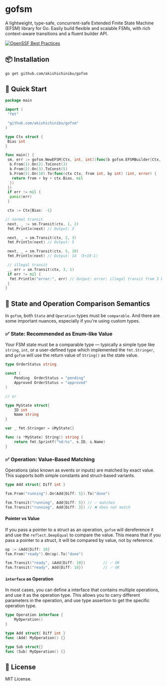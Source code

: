# gofsm

A lightweight, type-safe, concurrent-safe Extended Finite State Machine (EFSM) library for Go.
Easily build flexible and scalable FSMs, with rich context-aware transitions and a fluent builder API.

[![OpenSSF Best Practices](https://www.bestpractices.dev/projects/10490/badge)](https://www.bestpractices.dev/projects/10490)

## 📦 Installation

```bash
go get github.com/akishichinibu/gofsm
```

## 🚀 Quick Start

```go
package main

import (
 "fmt"

 "github.com/akishichinibu/gofsm"
)

type Ctx struct {
 Bias int
}

func main() {
 sm, err := gofsm.NewEFSM[Ctx, int, int](func(b gofsm.EFSMBuilder[Ctx, int, int]) {
  b.From(1).On(2).ToConst(3)
  b.From(2).On(3).ToConst(5)
  b.From(5).On(10).To(func(ctx Ctx, from int, by int) (int, error) {
   return from + by + ctx.Bias, nil
  })
 })
 if err != nil {
  panic(err)
 }

 ctx := Ctx{Bias: -1}

// normal transit
 next, _ := sm.Transit(ctx, 1, 2)
 fmt.Println(next) // Output: 3

 next, _ = sm.Transit(ctx, 2, 3)
 fmt.Println(next) // Output: 5

 next, _ = sm.Transit(ctx, 5, 10)
 fmt.Println(next) // Output: 14 （5+10-1）

 // illegal transit
 _, err = sm.Transit(ctx, 3, 1)
 if err != nil {
  fmt.Println("error:", err) // Output: error: illegal transit from 3 by 1
 }
}
```

## 🔧 State and Operation Comparison Semantics

In `gofsm`, both `State` and `Operation` types must be `comparable`. And there are some important nuances, especially if you're using custom types.

### ✅ State: Recommended as Enum-like Value

Your FSM state must be a comparable type — typically a simple type like `string`, `int`, or a user-defined type which implemented the `fmt.Stringer`, and `gofsm` will use the return value of `String()` as the state value.

```go
type OrderStatus string

const (
    Pending  OrderStatus = "pending"
    Approved OrderStatus = "approved"
)

// or

type MyState struct{
    ID int
    Name string
}

var _ fmt.Stringer = &MyState{}

func (s *MyState) String() string {
    return fmt.Sprintf("%d:%s", s.ID, s.Name)
}
```

### ✅ Operation: Value-Based Matching

Operations (also known as events or inputs) are matched by exact value. This supports both simple constants and struct-based variants.

```go
type Add struct{ Diff int }

fsm.From("running").On(Add{Diff: 5}).To("done")

fsm.Transit("running", Add{Diff: 5}) // ✅ matches
fsm.Transit("running", Add{Diff: 3}) // ❌ does not match
```

#### Pointer vs Value

If you pass a pointer to a struct as an operation, `gofsm` will dereference it and use the `reflect.DeepEqual` to compare the value. This means that if you pass a pointer to a struct, it will be compared by value, not by reference.

```go
op := &Add{Diff: 10}
fsm.From("ready").On(op).To("done")

fsm.Transit("ready", &Add{Diff: 10})        // ✅ OK
fsm.Transit("ready", Add{Diff: 10})         // ✅ OK
```

#### `interface` as Operation

In most cases, you can define a interface that contains multiple operations, and use it as the operation type. This allows you to carry different parameters in the operation, and use type assertion to get the specific operation type.

```go
type Operation interface {
    MyOperation()
}

type Add struct{ Diff int }
func (Add) MyOperation() {}

type Sub struct{}
func (Sub) MyOperation() {}
```

## 📜 License

MIT License.
